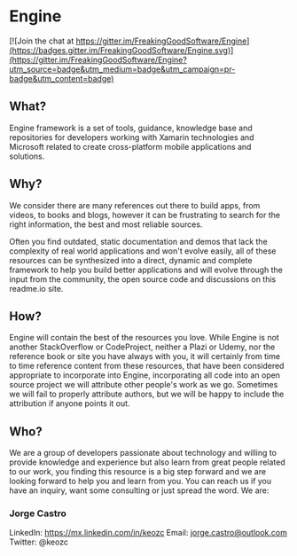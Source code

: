 # Engine

[![Join the chat at https://gitter.im/FreakingGoodSoftware/Engine](https://badges.gitter.im/FreakingGoodSoftware/Engine.svg)](https://gitter.im/FreakingGoodSoftware/Engine?utm_source=badge&utm_medium=badge&utm_campaign=pr-badge&utm_content=badge)

## What?
Engine framework is a set of tools, guidance, knowledge base and repositories for developers working with Xamarin technologies and Microsoft related to create cross-platform mobile applications and solutions.

## Why?
We consider there are many references out there to build apps, from videos, to books and blogs, however it can be frustrating to search for the right information, the best and most reliable sources. 

Often you find outdated, static documentation and demos that lack the complexity of real world applications and won't evolve easily, all of these resources can be synthesized into a direct, dynamic and complete framework to help you build better applications and will evolve through the input from the community, the open source code and discussions on this readme.io site.

## How?
Engine will contain the best of the resources you love. While Engine is not another StackOverflow or CodeProject, neither a Plazi or Udemy, nor the reference book or site you have always with you, it will certainly from time to time reference content from these resources, that have been considered appropriate to incorporate into Engine, incorporating all code into an open source project we will attribute other people's work as we go. Sometimes we will fail to properly attribute authors, but we will be happy to include the attribution if anyone points it out.

## Who?
We are a group of developers passionate about technology and willing to provide knowledge and experience but also learn from great people related to our work, you finding this resource is a big step forward and we are looking forward to help you and learn from you. You can reach us if you have an inquiry, want some consulting or just spread the word. We are:

### Jorge Castro

LinkedIn: https://mx.linkedin.com/in/keozc
Email: jorge.castro@outlook.com
Twitter: @keozc
